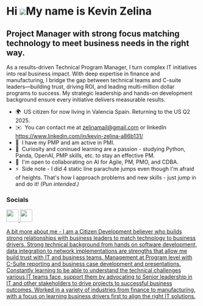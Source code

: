Hi ![](https://user-images.githubusercontent.com/18350557/176309783-0785949b-9127-417c-8b55-ab5a4333674e.gif)My name is Kevin Zelina
====================================================================================================================================

Project Manager with strong focus matching technology to meet business needs in the right way.
----------------------------------------------------------------------------------------------

As a results-driven Technical Program Manager, I turn complex IT initiatives into real business impact. With deep expertise in finance and manufacturing, I bridge the gap between technical teams and C-suite leaders—building trust, driving ROI, and leading multi-million dollar programs to success. My strategic leadership and hands-on development background ensure every initiative delivers measurable results.

* 🌍  US citizen for now living in Valencia Spain. Returning to the US Q2 2025.  
* ✉️  You can contact me at [zelinamail@gmail.com](mailto:zelinamail@gmail.com) or linkedIn https://www.linkedin.com/in/kevin-zelina-a86b131/
* 🧠  I have my PMP and am active in PMI.
* 🧠  Curiosity and coninued learning are a passion - studying Python, Panda, OpenAI, PMP skills, etc. to stay an effective PM.
* 🤝  I'm open to collaborating on AI for Agile, PM, PMO, and CDBA.
* ⚡  Side note - I did 4 static line parachute jumps even though I'm afraid of heights. That's how I approach problems and new skills - just jump in and do it! _(Pun intended.)_


### Socials

<p align="left"> <a href="https://www.github.com/kaz-mouse" target="_blank" rel="noreferrer"> <picture> <source media="(prefers-color-scheme: dark)" srcset="https://raw.githubusercontent.com/danielcranney/readme-generator/main/public/icons/socials/github-dark.svg" /> <source media="(prefers-color-scheme: light)" srcset="https://raw.githubusercontent.com/danielcranney/readme-generator/main/public/icons/socials/github.svg" /> <img src="https://raw.githubusercontent.com/danielcranney/readme-generator/main/public/icons/socials/github.svg" width="32" height="32" /> </picture> </a> <a href="https://www.linkedin.com/in/kevin-zelina-a86b131/" target="_blank" rel="noreferrer"> <picture> <source media="(prefers-color-scheme: dark)" srcset="https://raw.githubusercontent.com/danielcranney/readme-generator/main/public/icons/socials/linkedin-dark.svg" /> <source media="(prefers-color-scheme: light)" srcset="https://raw.githubusercontent.com/danielcranney/readme-generator/main/public/icons/socials/linkedin.svg" /> <img src="https://raw.githubusercontent.com/danielcranney/readme-generator/main/public/icons/socials/linkedin.svg" width="32" height="32" /> 

A bit more about me - I am a Citizen Development believer who builds strong relationships with business leaders to match technology to business drivers.   Strong technical background from hands on software development, data integration to network implementations are strengths that allow me build trust with IT and business teams.  Management at Program level with C-Suite reporting and business case development and presentations.   Constantly learning to be able to understand the technical challenges various IT teams face, support them by advocating to Senior leadership in IT and other stakeholders to drive projects to successful business outcomes.    Worked in a variety of industries from finance to manufacturing, with a focus on learning business drivers first to align the right IT solutions.

<!--
**kaz-mouse/kaz-mouse** is a ✨ _special_ ✨ repository because its `README.md` (this file) appears on your GitHub profile.

Here are some ideas to get you started:

- 🔭 I’m currently working on ...
- 🌱 I’m currently learning ...
- 👯 I’m looking to collaborate on ...
- 🤔 I’m looking for help with ...
- 💬 Ask me about ...
- 📫 How to reach me: ...
- 😄 Pronouns: ...
- ⚡ Fun fact: ...
-->
